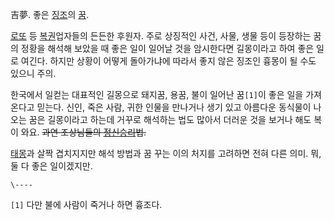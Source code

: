吉夢. 좋은 [징조](%EC%A7%95%EC%A1%B0.md)의 [꿈](%EA%BF%88.md).

[로또](%EB%A1%9C%EB%98%90.md) 등 [복권](%EB%B3%B5%EA%B6%8C.md)업자들의 든든한 후원자.
주로 상징적인 사건, 사물, 생물 등이 등장하는 꿈의 정황을 해석해 보았을 때 좋은 일이 일어날 것을 암시한다면 길몽이라고 하여 좋은 일로
여긴다. 하지만 상황이 어떻게 돌아가냐에 따라서 좋지 않은 징조인 흉몽이 될 수도 있으니 주의.

한국에서 일컫는 대표적인 길몽으로 돼지꿈, 용꿈, 불이 일어난 꿈`[1]`이 좋은 일을 가져온다고 믿는다. 신인, 죽은 사람, 귀한 인물을
만나거나 생기 있고 아름다운 동식물이 나오는 꿈은 길몽이라고 하는데 거꾸로 해석하는 법도 많아서 더러운 것을 보거나 해도 복이 와요.
<del>과연 조상님들의 [정신승리](%EC%A0%95%EC%8B%A0%EC%8A%B9%EB%A6%AC.md)법.</del>

[태몽](%ED%83%9C%EB%AA%BD.md)과 살짝 겹치지지만 해석 방법과 꿈 꾸는 이의 처지를 고려하면 전혀 다른 의미. 뭐,
둘 다 좋은 일이겠지만.

`\----`

`[1]` 다만 불에 사람이 죽거나 하면 흉조다.

